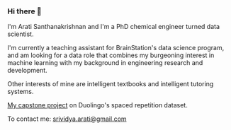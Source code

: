 ### Hi there 👋

I'm Arati Santhanakrishnan and I'm a PhD chemical engineer turned data scientist. 

I'm currently a teaching assistant for BrainStation's data science program, and am looking for a data role that combines my burgeoning interest in machine learning with my background in engineering research and development. 

Other interests of mine are intelligent textbooks and intelligent tutoring systems. 

[My capstone project](https://github.com/rts1988/Duolingo_spaced_repetition) on Duolingo's spaced repetition dataset.

To contact me: srividya.arati@gmail.com


<!--
**rts1988/rts1988** is a ✨ _special_ ✨ repository because its `README.md` (this file) appears on your GitHub profile.

- 🔭 I’m currently working on 
- 🌱 I’m currently learning ...
- 👯 I’m looking to collaborate on ...
- 🤔 I’m looking for help with ...
- 💬 Ask me about ...
- 📫 How to reach me: srividya.arati@gmail.com
- ⚡ Fun fact: ...
-->
